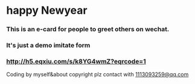 # happy Newyear

### This is an e-card for people to greet others on wechat.
### It's just a demo imitate form
### http://h5.eqxiu.com/s/k8YG4wmZ?eqrcode=1


Coding by myself&about copyright plz contact with 1113093259@qq.com
